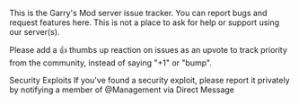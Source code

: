 This is the Garry's Mod server issue tracker. You can report bugs and request features here. This is not a place to ask for help or support using our server(s).

Please add a 👍 thumbs up reaction on issues as an upvote to track priority from the community, instead of saying "+1" or "bump".

Security Exploits
If you've found a security exploit, please report it privately by notifying a member of @Management via Direct Message
